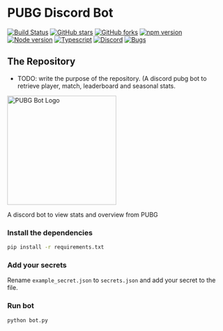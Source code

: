 # PUBG Discord Bot

[![Build Status](https://travis-ci.org/MEGACAT-studio/pubg-discord-bot.svg?branch=master)](https://travis-ci.org/megacat-studio/pubg-discord-bot)
[![GitHub stars](https://img.shields.io/github/stars/megacat-studio/pubg-discord-bot.svg)](https://github.com/megacat-studio/pubg-discord-bot/stargazers)
[![GitHub forks](https://img.shields.io/github/forks/megacat-studio/pubg-discord-bot.svg)](https://github.com/megacat-studio/pubg-discord-bot/network)
[![npm version](https://img.shields.io/badge/npm-v6.11.3-blue.svg)](https://www.npmjs.com/)
[![Node version](https://img.shields.io/badge/node-v11.5.0-blue.svg)](https://nodejs.org/en/)
[![Typescript](https://img.shields.io/badge/typescript-v3.6.3-blue.svg)](https://www.npmjs.com/package/typescript)
[![Discord](https://discordapp.com/api/guilds/627928755452772361/widget.png?style=shield)](https://discord.gg/cHtMxn)
[![Bugs](https://img.shields.io/github/issues/megacat-studio/pubg-discord-bot/bug.svg)](https://github.com/megacat-studio/pubg-discord-bot/issues?utf8=✓&q=is%3Aissue+is%3Aopen+label%3Abug)

## The Repository
 - TODO: write the purpose of the repository. (A discord pubg bot to retrieve player, match, leaderboard and seasonal stats.

<img width="250" src="https://i.imgur.com/mlVhzVq.png" alt="PUBG Bot Logo">

A discord bot to view stats and overview from PUBG

### Install the dependencies

```bash
pip install -r requirements.txt
```

### Add your secrets
Rename `example_secret.json` to `secrets.json` and add your secret to the file.

### Run bot
```bash
python bot.py
```
